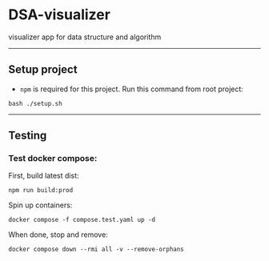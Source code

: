 # DSA-visualizer

visualizer app for data structure and algorithm

---

## Setup project

- `npm` is required for this project. Run this command from root project:

```
bash ./setup.sh
```
---

## Testing

### Test docker compose:

First, build latest dist:

```
npm run build:prod
```

Spin up containers:

```
docker compose -f compose.test.yaml up -d
```

When done, stop and remove:

```
docker compose down --rmi all -v --remove-orphans
```

